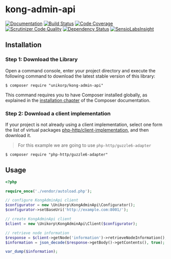 # kong-admin-api

[![Documentation](https://img.shields.io/badge/doc-master-blue.svg)](http://unikorp-docs.s3-website.eu-west-2.amazonaws.com/kong-admin-api/master/)
[![Build Status](https://scrutinizer-ci.com/g/unikorp/kong-admin-api/badges/build.png?b=master)](https://scrutinizer-ci.com/g/unikorp/kong-admin-api/build-status/master)
[![Code Coverage](https://scrutinizer-ci.com/g/unikorp/kong-admin-api/badges/coverage.png?b=master)](https://scrutinizer-ci.com/g/unikorp/kong-admin-api/?branch=master)
[![Scrutinizer Code Quality](https://scrutinizer-ci.com/g/unikorp/kong-admin-api/badges/quality-score.png?b=master)](https://scrutinizer-ci.com/g/unikorp/kong-admin-api/?branch=master)
[![Dependency Status](https://dependencyci.com/github/unikorp/kong-admin-api/badge)](https://dependencyci.com/github/unikorp/kong-admin-api)
[![SensioLabsInsight](https://insight.sensiolabs.com/projects/2c4382ff-9689-49ca-9fe5-b1923e348579/mini.png)](https://insight.sensiolabs.com/projects/2c4382ff-9689-49ca-9fe5-b1923e348579)

## Installation

### Step 1: Download the Library

Open a command console, enter your project directory and execute the
following command to download the latest stable version of this library:

```console
$ composer require "unikorp/kong-admin-api"
```

This command requires you to have Composer installed globally, as explained
in the [installation chapter](https://getcomposer.org/doc/00-intro.md)
of the Composer documentation.

### Step 2: Download a client implementation

If your project is not already using a client implementation, select one form
the list of virtual packages [php-http/client-implementation](https://packagist.org/providers/php-http/client-implementation),
and then download it.

> For this example we are going to use `php-http/guzzle6-adapter`

```console
$ composer require "php-http/guzzle6-adapter"
```

## Usage

```php
<?php

require_once('./vendor/autoload.php');

// configure KongAdminApi client
$configurator = new \Unikorp\KongAdminApi\Configurator();
$configurator->setBaseUri('http://example.com:8001/');

// create KongAdminApi client
$client = new \Unikorp\KongAdminApi\Client($configurator);

// retrieve node information
$response = $client->getNode('information')->retrieveNodeInformation();
$information = json_decode($response->getBody()->getContents(), true);

var_dump($information);
```
